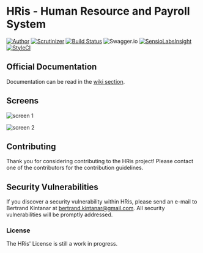 # HRis - Human Resource and Payroll System

[![Author](https://img.shields.io/badge/author-@bkintanar-blue.svg?style=flat-square)](https://twitter.com/bkintanar) [![Scrutinizer](https://img.shields.io/scrutinizer/g/bkintanar/HRis.svg?style=flat-square)](https://scrutinizer-ci.com/g/bkintanar/HRis) [![Build Status](https://img.shields.io/travis/bkintanar/HRis/api/develop.svg?style=flat-square)](https://travis-ci.org/bkintanar/HRis) ![Swagger.io](https://img.shields.io/badge/Swagger-%7B...%7D-brightgreen.svg?style=flat-square) [![SensioLabsInsight](https://img.shields.io/sensiolabs/i/76b2c9fd-06e0-4fbc-a325-f76eab8cfb34.svg?style=flat-square)](https://insight.sensiolabs.com/projects/76b2c9fd-06e0-4fbc-a325-f76eab8cfb34) [![StyleCI](https://styleci.io/repos/29657205/shield)](https://styleci.io/repos/29657205)

## Official Documentation

Documentation can be read in the [wiki section](https://github.com/bkintanar/HRis/wiki).

## Screens

![screen 1](https://cloud.githubusercontent.com/assets/685928/15705576/9f7db564-2822-11e6-9680-3107688b5599.png)

![screen 2](https://cloud.githubusercontent.com/assets/685928/15705641/d4c9b290-2822-11e6-85a6-c7d90cac97a5.png)

## Contributing

Thank you for considering contributing to the HRis project! Please contact one of the contributors for the contribution guidelines.

## Security Vulnerabilities

If you discover a security vulnerability within HRis, please send an e-mail to Bertrand Kintanar at bertrand.kintanar@gmail.com. All security vulnerabilities will be promptly addressed.

### License

The HRis' License is still a work in progress.
